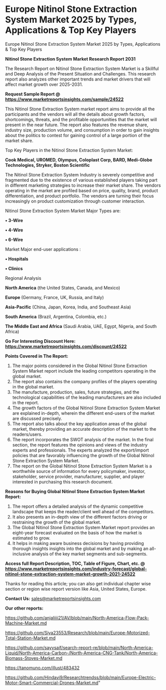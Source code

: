 # Europe Nitinol Stone Extraction System Market 2025 by Types, Applications & Top Key Players
 Europe Nitinol Stone Extraction System Market 2025 by Types, Applications & Top Key Players

<strong>Nitinol Stone Extraction System Market Research Report 2031</strong>

The Research Report on Nitinol Stone Extraction System Market is a Skillful and Deep Analysis of the Present Situation and Challenges. This research report also analyzes other important trends and market drivers that will affect market growth over 2025-2031.

<strong>Request Sample Report @ <a href=https://www.marketreportsinsights.com/sample/24522>https://www.marketreportsinsights.com/sample/24522</a></strong>

This Nitinol Stone Extraction System market report aims to provide all the participants and the vendors will all the details about growth factors, shortcomings, threats, and the profitable opportunities that the market will present in the near future. The report also features the revenue share, industry size, production volume, and consumption in order to gain insights about the politics to contest for gaining control of a large portion of the market share.

Top Key Players in the Nitinol Stone Extraction System Market:

<strong>Cook Medical, UROMED, Olympus, Coloplast Corp, BARD, Medi-Globe Technologies, Stryker, Boston Scientific</strong>

The Nitinol Stone Extraction System Industry is severely competitive and fragmented due to the existence of various established players taking part in different marketing strategies to increase their market share. The vendors operating in the market are profiled based on price, quality, brand, product differentiation, and product portfolio. The vendors are turning their focus increasingly on product customization through customer interaction.

Nitinol Stone Extraction System Market Major Types are:

<strong>• 3-Wire

• 4-Wire

• 6-Wire</strong>

Market Major end-user applications :

<strong>• Hospitals

• Clinics</strong>

Regional Analysis

</u><strong><b>North America</b></strong> (the United States, Canada, and Mexico)

<strong><b>Europe </b></strong>(Germany, France, UK, Russia, and Italy)

<strong><b>Asia-Pacific</b></strong> (China, Japan, Korea, India, and Southeast Asia)

<strong><b>South America</b></strong> (Brazil, Argentina, Colombia, etc.)

<strong><b>The Middle East and Africa</b></strong> (Saudi Arabia, UAE, Egypt, Nigeria, and South Africa)

<strong>Go For Interesting Discount Here: <a href=https://www.marketreportsinsights.com/discount/24522>https://www.marketreportsinsights.com/discount/24522</a></strong>

<strong>Points Covered in The Report:</strong>
<ol>
  <li>The major points considered in the Global Nitinol Stone Extraction System Market report include the leading competitors operating in the global market.</li>
  <li>The report also contains the company profiles of the players operating in the global market.</li>
  <li>The manufacture, production, sales, future strategies, and the technological capabilities of the leading manufacturers are also included in the report.</li>
  <li>The growth factors of the Global Nitinol Stone Extraction System Market are explained in-depth, wherein the different end-users of the market are discussed precisely.</li>
  <li>The report also talks about the key application areas of the global market, thereby providing an accurate description of the market to the readers/users.</li>
  <li>The report incorporates the SWOT analysis of the market. In the final section, the report features the opinions and views of the industry experts and professionals. The experts analyzed the export/import policies that are favorably influencing the growth of the Global Nitinol Stone Extraction System Market.</li>
  <li>The report on the Global Nitinol Stone Extraction System Market is a worthwhile source of information for every policymaker, investor, stakeholder, service provider, manufacturer, supplier, and player interested in purchasing this research document.</li>
</ol>
<strong>Reasons for Buying Global Nitinol Stone Extraction System Market Report:</strong>

<ol>
  <li>The report offers a detailed analysis of the dynamic competitive landscape that keeps the reader/client well ahead of the competitors.</li>
  <li>It also presents an in-depth view of the different factors driving or restraining the growth of the global market.</li>
  <li>The Global Nitinol Stone Extraction System Market report provides an eight-year forecast evaluated on the basis of how the market is estimated to grow.</li>
  <li>It helps in making aware business decisions by having providing thorough insights insights into the global market and by making an all-inclusive analysis of the key market segments and sub-segments.</li>
</ol>
<strong>Access full Report Description, TOC, Table of Figure, Chart, etc. @ <a href=https://www.marketreportsinsights.com/industry-forecast/global-nitinol-stone-extraction-system-market-growth-2021-24522>https://www.marketreportsinsights.com/industry-forecast/global-nitinol-stone-extraction-system-market-growth-2021-24522</a></strong>


Thanks for reading this article; you can also get individual chapter wise section or region wise report version like Asia, United States, Europe.

<strong>Contact Us:</strong>
sales@marketreportsinsights.com

<strong>Our other reports:</strong>

<a href=https://github.com/anjaliiii21/AV/blob/main/North-America-Flow-Pack-Machine-Market.md>https://github.com/anjaliiii21/AV/blob/main/North-America-Flow-Pack-Machine-Market.md</a>

<a href=https://github.com/Siya23553/Research/blob/main/Europe-Motorized-Total-Station-Market.md>https://github.com/Siya23553/Research/blob/main/Europe-Motorized-Total-Station-Market.md</a>

<a href=https://github.com/sayysaif/search-report-re/blob/main/North-America-Liquid/North-America-Carbon-/North-America-CNG-Tank/North-America-Biomass-Stoves-Market.md>https://github.com/sayysaif/search-report-re/blob/main/North-America-Liquid/North-America-Carbon-/North-America-CNG-Tank/North-America-Biomass-Stoves-Market.md</a>

<a href=https://tanomuno.com/illust/483432>https://tanomuno.com/illust/483432</a>

<a href=https://github.com/Hindavi9/Researchtrendss/blob/main/Europe-Electric-Motor-Smart-Commercial-Drones-Market.md>https://github.com/Hindavi9/Researchtrendss/blob/main/Europe-Electric-Motor-Smart-Commercial-Drones-Market.md</a>"
